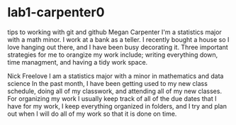 # lab1-carpenter0
tips to working with git and github
Megan Carpenter
I'm a statistics major with a math minor.
I work at a bank as a teller. I recently bought a house so I love hanging out there, and I have been busy decorating it.
Three important strategies for me to orangize my work include; writing everything down, time managment, and having a tidy work space.

Nick Freelove
I am a statistics major with a minor in mathematics and data science
In the past month, I have been getting used to my new class schedule, doing all of my classwork, and attending all of my new classes.
For organizing my work I usually keep track of all of the due dates that I have for my work, I keep everything organized in folders, and I try and plan out when I will do all of my work so that it is done on time.
